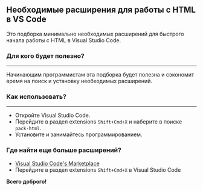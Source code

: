 ## Необходимые расширения для работы с HTML в VS Code

Это подборка минимально необходимых расширений для быстрого начала работы с HTML в Visual Studio Code. 

### Для кого будет полезно?
- - -
Начинающим программистам эта подборка будет полезна и сэкономит время на поиск и установку необходимых расширений.

### Как использовать?
- - -

* Откройте Visual Studio Code.
* Перейдите в раздел extensions `Shift+Cmd+X` и наберите в поиске `pack-html`. 
* Установите и занимайтесь программированием.

### Где найти еще больше расширений?

* [Visual Studio Code's Marketplace](https://marketplace.visualstudio.com/)
* Перейдите в раздел extensions `Shift+Cmd+X` в Visual Studio Code

**Всего доброго!**
